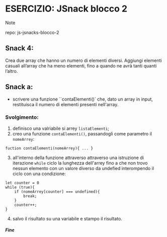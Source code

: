 # ESERCIZIO: JSnack blocco 2

> [!NOTE]
>
> repo: js-jsnacks-blocco-2

## Snack 4:

Crea due array che hanno un numero di elementi diversi.
Aggiungi elementi casuali all’array che ha meno elementi,
fino a quando ne avrà tanti quanti l’altro.

## Snack a:
- scrivere una funzione ``contaElementi()` che, dato un array in input, restituisca il numero di elementi presenti nell'array.

### Svolgimento:
1. definisco una valriabile si arrey `listaElementi`;
2. creo una funzione `contaElementi()`, passandogli come parametro il `nomeArrey`:
```
fuction contaElementi(nomeArrey){ ... }
```
3. all'interno della funzione attraverso attraverso una istruzione di iterazione `while` ciclo la lunghezza dell'arrey fino a che non trovo nessun elemento con un valore diverso da undefied interompendo il ciclo con una condizione:
```
let counter = 0
while (true){
    if (nomeArrey[counter] === undefined){ 
        break;
    }
    counter++;
}
```
4. salvo il risultato su una variabile e stampo il risultato.

##### Fine

